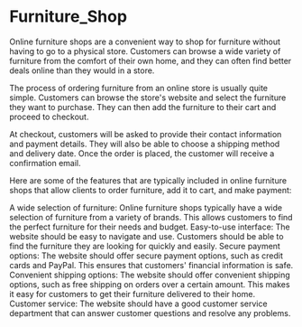 # Furniture_Shop
Online furniture shops are a convenient way to shop for furniture without having to go to a physical store. Customers can browse a wide variety of furniture from the comfort of their own home, and they can often find better deals online than they would in a store.

The process of ordering furniture from an online store is usually quite simple. Customers can browse the store's website and select the furniture they want to purchase. They can then add the furniture to their cart and proceed to checkout.

At checkout, customers will be asked to provide their contact information and payment details. They will also be able to choose a shipping method and delivery date. Once the order is placed, the customer will receive a confirmation email.

Here are some of the features that are typically included in online furniture shops that allow clients to order furniture, add it to cart, and make payment:

A wide selection of furniture: Online furniture shops typically have a wide selection of furniture from a variety of brands. This allows customers to find the perfect furniture for their needs and budget.
Easy-to-use interface: The website should be easy to navigate and use. Customers should be able to find the furniture they are looking for quickly and easily.
Secure payment options: The website should offer secure payment options, such as credit cards and PayPal. This ensures that customers' financial information is safe.
Convenient shipping options: The website should offer convenient shipping options, such as free shipping on orders over a certain amount. This makes it easy for customers to get their furniture delivered to their home.
Customer service: The website should have a good customer service department that can answer customer questions and resolve any problems.
